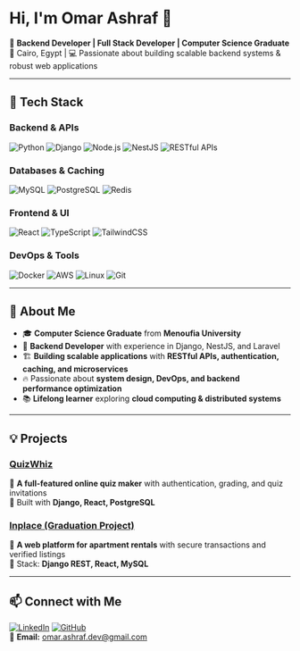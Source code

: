 # **Hi, I'm Omar Ashraf 👋**  

🚀 **Backend Developer | Full Stack Developer | Computer Science Graduate**  
📍 Cairo, Egypt | 💻 Passionate about building scalable backend systems & robust web applications  

---

## **🔧 Tech Stack**  

### **Backend & APIs**  
![Python](https://img.shields.io/badge/Python-3776AB?style=flat&logo=python&logoColor=white)  ![Django](https://img.shields.io/badge/Django-092E20?style=flat&logo=django&logoColor=white)  ![Node.js](https://img.shields.io/badge/Node.js-339933?style=flat&logo=node.js&logoColor=white)  ![NestJS](https://img.shields.io/badge/NestJS-E0234E?style=flat&logo=nestjs&logoColor=white)  ![RESTful APIs](https://img.shields.io/badge/REST-API-blue?style=flat)  

### **Databases & Caching**  
![MySQL](https://img.shields.io/badge/MySQL-4479A1?style=flat&logo=mysql&logoColor=white)  ![PostgreSQL](https://img.shields.io/badge/PostgreSQL-336791?style=flat&logo=postgresql&logoColor=white)  ![Redis](https://img.shields.io/badge/Redis-DC382D?style=flat&logo=redis&logoColor=white)  

### **Frontend & UI**  
![React](https://img.shields.io/badge/React-61DAFB?style=flat&logo=react&logoColor=black)  ![TypeScript](https://img.shields.io/badge/TypeScript-3178C6?style=flat&logo=typescript&logoColor=white)  ![TailwindCSS](https://img.shields.io/badge/TailwindCSS-06B6D4?style=flat&logo=tailwindcss&logoColor=white)  

### **DevOps & Tools**  
![Docker](https://img.shields.io/badge/Docker-2496ED?style=flat&logo=docker&logoColor=white)  ![AWS](https://img.shields.io/badge/AWS-232F3E?style=flat&logo=amazon-aws&logoColor=white)  ![Linux](https://img.shields.io/badge/Linux-FCC624?style=flat&logo=linux&logoColor=black)  ![Git](https://img.shields.io/badge/Git-F05032?style=flat&logo=git&logoColor=white)  

---

## **📌 About Me**  

- 🎓 **Computer Science Graduate** from **Menoufia University**  
- 💼 **Backend Developer** with experience in Django, NestJS, and Laravel  
- 🏗️ **Building scalable applications** with **RESTful APIs, authentication, caching, and microservices**  
- 🔥 Passionate about **system design, DevOps, and backend performance optimization**  
- 📚 **Lifelong learner** exploring **cloud computing & distributed systems**  

---

## **💡 Projects**  

### [QuizWhiz](https://github.com/omarashrafdev/quizwhiz)  
📌 **A full-featured online quiz maker** with authentication, grading, and quiz invitations  
🔹 Built with **Django, React, PostgreSQL**  

### [Inplace (Graduation Project)](https://github.com/xUser5000/inplace)  
📌 **A web platform for apartment rentals** with secure transactions and verified listings  
🔹 Stack: **Django REST, React, MySQL**  

---

## **📫 Connect with Me**  

[![LinkedIn](https://img.shields.io/badge/LinkedIn-omarashrafdev-blue?style=flat&logo=linkedin)](https://linkedin.com/in/omarashrafdev)  [![GitHub](https://img.shields.io/badge/GitHub-omarashrafdev-black?style=flat&logo=github)](https://github.com/omarashrafdev)  
📧 **Email:** omar.ashraf.dev@gmail.com  
